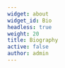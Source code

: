 ```yaml
---
widget: about
widget_id: Bio
headless: true
weight: 20
title: Biography
active: false
author: admin
---
```

